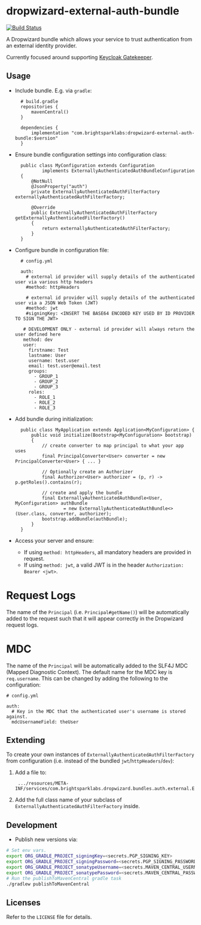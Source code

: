 # dropwizard-external-auth-bundle

[![Build Status](https://github.com/brightsparklabs/dropwizard-external-auth-bundle/actions/workflows/unit_tests.yml/badge.svg)](https://github.com/brightsparklabs/dropwizard-external-auth-bundle/actions/workflows/unit_tests.yml)

A Dropwizard bundle which allows your service to trust authentication from an
external identity provider.

Currently focused around supporting [Keycloak
Gatekeeper](https://github.com/keycloak/keycloak-gatekeeper).

## Usage

- Include bundle. E.g. via `gradle`:

        # build.gradle
        repositories {
            mavenCentral()
        }

        dependencies {
            implementation "com.brightsparklabs:dropwizard-external-auth-bundle:$version"
        }

- Ensure bundle configuration settings into configuration class:

        public class MyConfiguration extends Configuration
                implements ExternallyAuthenticatedAuthBundleConfiguration
        {
            @NotNull
            @JsonProperty("auth")
            private ExternallyAuthenticatedAuthFilterFactory externallyAuthenticatedAuthFilterFactory;

            @Override
            public ExternallyAuthenticatedAuthFilterFactory getExternallyAuthenticatedFilterFactory()
            {
                return externallyAuthenticatedAuthFilterFactory;
            }
        }

- Configure bundle in configuration file:

        # config.yml

        auth:
          # external id provider will supply details of the authenticated user via various http headers
          #method: httpHeaders

          # external id provider will supply details of the authenticated user via a JSON Web Token (JWT)
          #method: jwt
          #signingKey: <INSERT THE BASE64 ENCODED KEY USED BY ID PROVIDER TO SIGN THE JWT>

         # DEVELOPMENT ONLY - external id provider will always return the user defined here
         method: dev
         user:
           firstname: Test
           lastname: User
           username: test.user
           email: test.user@email.test
           groups:
             - GROUP_1
             - GROUP_2
             - GROUP_3
           roles:
             - ROLE_1
             - ROLE_2
             - ROLE_3

- Add bundle during initialization:

        public class MyApplication extends Application<MyConfiguration> {
            public void initialize(Bootstrap<MyConfiguration> bootstrap)
            {
                // create converter to map principal to what your app uses
                final PrincipalConverter<User> converter = new PrincipalConverter<User> { ... }

                // Optionally create an Authorizer
                final Authorizer<User> authorizer = (p, r) -> p.getRoles().contains(r);

                // create and apply the bundle
                final ExternallyAuthenticatedAuthBundle<User, MyConfiguration> authBundle
                        = new ExternallyAuthenticatedAuthBundle<>(User.class, converter, authorizer);
                bootstrap.addBundle(authBundle);
            }
        }

- Access your server and ensure:
    - If using `method: httpHeaders`, all mandatory headers are provided in request.
    - If using `method: jwt`, a valid JWT is in the header `Authorization: Bearer <jwt>`.

# Request Logs

The name of the `Principal` (i.e. `Principal#getName()`) will be automatically added to the
request such that it will appear correctly in the Dropwizard request logs.

# MDC

The name of the `Principal` will be automatically added to the SLF4J MDC
(Mapped Diagnostic Context). The default name for the MDC key is `req.username`. This can be
changed by adding the following to the configuration:

```
# config.yml

auth:
  # Key in the MDC that the authenticated user's username is stored against.
  mdcUsernameField: theUser
```

## Extending

To create your own instances of `ExternallyAuthenticatedAuthFilterFactory` from configuration
(i.e. instead of the bundled `jwt`/`httpHeaders`/`dev`):

1. Add a file to:

        .../resources/META-INF/services/com.brightsparklabs.dropwizard.bundles.auth.external.ExternallyAuthenticatedAuthFilterFactory

2. Add the full class name of your subclass of `ExternallyAuthenticatedAuthFilterFactory` inside.

## Development

- Publish new versions via:

```bash
# Set env vars.
export ORG_GRADLE_PROJECT_signingKey=<secrets.PGP_SIGNING_KEY>
export ORG_GRADLE_PROJECT_signingPassword=<secrets.PGP_SIGNING_PASSWORD>
export ORG_GRADLE_PROJECT_sonatypeUsername=<secrets.MAVEN_CENTRAL_USERNAME>
export ORG_GRADLE_PROJECT_sonatypePassword=<secrets.MAVEN_CENTRAL_PASSWORD>
# Run the publishToMavenCentral gradle task
./gradlew publishToMavenCentral
```

## Licenses

Refer to the `LICENSE` file for details.
